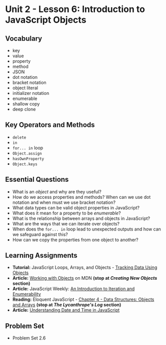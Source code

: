 # Unit 2 - Lesson 6: Introduction to JavaScript Objects

## Vocabulary
* key
* value
* property
* method
* JSON
* dot notation
* bracket notation
* object literal
* initializer notation
* enumerable
* shallow copy
* deep clone

## Key Operators and Methods
* `delete`
* `in`
* `for... in` loop
* `Object.assign`
* `hasOwnProperty`
* `Object.keys`

## Essential Questions
* What is an _object_ and why are they useful?
* How do we access properties and methods? When can we use dot notation and when must we use bracket notation?
* What data types can be valid object properties in JavaScript?
* What does it mean for a property to be _enumerable_?
* What is the relationship between arrays and objects in JavaScript?
* What are the ways that we can iterate over objects?
* When does the `for... in` loop lead to unexpected outputs and how can we safeguard against this?
* How can we copy the properties from one object to another?
 
## Learning Assignments
* **Tutorial:** JavaScript Loops, Arrays, and Objects - [Tracking Data Using Objects](https://teamtreehouse.com/library/the-object-literal)
* **Article:** [Working with Objects](https://developer.mozilla.org/en-US/docs/Web/JavaScript/Guide/Working_with_Objects) on MDN **(stop at _Creating New Objects_ section)**
* **Article:** JavaScript Weekly: [An Introduction to Iteration and Enumerability](https://medium.com/launch-school/javascript-weekly-an-introduction-to-iteration-and-enumerability-70bb1054064a)
* **Reading:** Eloquent JavaScript - [Chapter 4 - Data Structures: Objects and Arrays](https://eloquentjavascript.net/04_data.html) **(stop at _The Lycanthrope's Log_ section)**
* **Article:** [Understanding Date and Time in JavaScript](https://www.digitalocean.com/community/tutorials/understanding-date-and-time-in-javascript)

## Problem Set
* Problem Set 2.6
